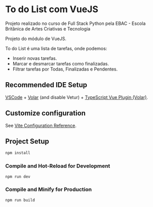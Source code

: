 # To do List com VueJS

Projeto realizado no curso de Full Stack Python pela EBAC - Escola Britânica de Artes Criativas e Tecnologia

Projeto do módulo de VueJS.

To do List é uma lista de tarefas, onde podemos:

- Inserir novas tarefas.
- Marcar e desmarcar tarefas como finalizadas.
- Filtrar tarefas por Todas, Finalizadas e Pendentes.

## Recommended IDE Setup

[VSCode](https://code.visualstudio.com/) + [Volar](https://marketplace.visualstudio.com/items?itemName=Vue.volar) (and disable Vetur) + [TypeScript Vue Plugin (Volar)](https://marketplace.visualstudio.com/items?itemName=Vue.vscode-typescript-vue-plugin).

## Customize configuration

See [Vite Configuration Reference](https://vitejs.dev/config/).

## Project Setup

```sh
npm install
```

### Compile and Hot-Reload for Development

```sh
npm run dev
```

### Compile and Minify for Production

```sh
npm run build
```
